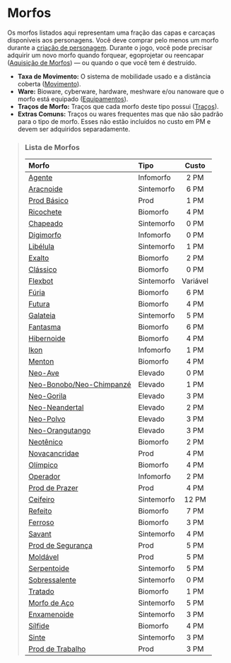 # Morfos

Os morfos listados aqui representam uma fração das capas e carcaças disponíveis aos personagens. Você deve comprar pelo menos um morfo durante a [criação de personagem](../04/01-character-stats.md). Durante o jogo, você pode precisar adquirir um novo morfo quando forquear, egoprojetar ou reencapar ([Aquisição de Morfos](../15/03-acquiring-morphs.md)) — ou quando o que você tem é destruído.

<div class="stat-list">

- **Taxa de Movimento:** O sistema de mobilidade usado e a distância coberta ([Movimento](../12/24-movement.md)).
- **Ware:** Bioware, cyberware, hardware, meshware e/ou nanoware que o morfo está equipado ([Equipamentos](../16/05-common-tech-and-ware.md)).
- **Traços de Morfo:** Traços que cada morfo deste tipo possui ([Traços](../04/28-traits.md)).
- **Extras Comuns:** Traços ou wares frequentes mas que não são padrão para o tipo de morfo. Esses não estão incluídos no custo em PM e devem ser adquiridos separadamente.

</div>

<blockquote class="framed-table">

### Lista de Morfos

| Morfo                                                                                                           | Tipo       |   Custo    |
|:--------------------------------------------------------------------------------------------------------------- |:---------- |:----------:|
| [Agente](../04/26-infomorphs.md#agent)                                                                          | Infomorfo  | 2&nbsp;PM  |
| [Aracnoide](../04/25-synthmorphs.md#arachnoid)                                                                  | Sintemorfo | 6&nbsp;PM  |
| [Prod Básico](../04/23-pod-biomorphs.md#basic-pod)                                                              | Prod       | 1&nbsp;PM  |
| [Ricochete](../04/22-common-biomorphs.md#bouncer)                                                               | Biomorfo   | 4&nbsp;PM  |
| [Chapeado](../04/25-synthmorphs.md#case)                                                                        | Sintemorfo | 0&nbsp;PM  |
| [Digimorfo](../04/26-infomorphs.md#digimorph)                                                                   | Infomorfo  | 0&nbsp;PM  |
| [Libélula](../04/25-synthmorphs.md#dragonfly)                                                                   | Sintemorfo | 1&nbsp;PM  |
| [Exalto](../04/22-common-biomorphs.md#exalt)                                                                    | Biomorfo   | 2&nbsp;PM  |
| [Clássico](../04/22-common-biomorphs.md#flat)                                                                   | Biomorfo   | 0&nbsp;PM  |
| [Flexbot](../04/25-synthmorphs.md#flexbot)                                                                      | Sintemorfo |  Variável  |
| [Fúria](../04/22-common-biomorphs.md#fury)                                                                      | Biomorfo   | 6&nbsp;PM  |
| [Futura](../04/22-common-biomorphs.md#futura)                                                                   | Biomorfo   | 4&nbsp;PM  |
| [Galateia](../04/25-synthmorphs.md#galatea)                                                                     | Sintemorfo | 5&nbsp;PM  |
| [Fantasma](../04/22-common-biomorphs.md#ghost)                                                                  | Biomorfo   | 6&nbsp;PM  |
| [Hibernoide](../04/22-common-biomorphs.md#hibernoid)                                                            | Biomorfo   | 4&nbsp;PM  |
| [Ikon](../04/26-infomorphs.md#ikon)                                                                             | Infomorfo  | 1&nbsp;PM  |
| [Menton](../04/22-common-biomorphs.md#menton)                                                                   | Biomorfo   | 4&nbsp;PM  |
| [Neo-Ave](../04/24-uplift-biomorphs.md#neo-avian)                                                               | Elevado    | 0&nbsp;PM  |
| [Neo-Bonobo/<wbr>Neo-Chimpanzé](../04/24-uplift-biomorphs.md#neo-bonoboneo-chimpanzee) | Elevado    | 1&nbsp;PM  |
| [Neo-Gorila](../04/24-uplift-biomorphs.md#neo-gorilla)                                                          | Elevado    | 3&nbsp;PM  |
| [Neo-Neandertal](../04/24-uplift-biomorphs.md#neo-neanderthal)                                                  | Elevado    | 2&nbsp;PM  |
| [Neo-Polvo](../04/24-uplift-biomorphs.md#neo-octopus)                                                           | Elevado    | 3&nbsp;PM  |
| [Neo-Orangutango](../04/24-uplift-biomorphs.md#neo-orangutan)                                                   | Elevado    | 3&nbsp;PM  |
| [Neotênico](../04/22-common-biomorphs.md#neotenic)                                                              | Biomorfo   | 2&nbsp;PM  |
| [Novacancridae](../04/23-pod-biomorphs.md#novacrab)                                                             | Prod       | 4&nbsp;PM  |
| [Olímpico](../04/22-common-biomorphs.md#olympian)                                                               | Biomorfo   | 4&nbsp;PM  |
| [Operador](../04/26-infomorphs.md#operator)                                                                     | Infomorfo  | 2&nbsp;PM  |
| [Prod de Prazer](../04/23-pod-biomorphs.md#pleasure-pod)                                                        | Prod       | 4&nbsp;PM  |
| [Ceifeiro](../04/25-synthmorphs.md#reaper)                                                                      | Sintemorfo | 12&nbsp;PM |
| [Refeito](../04/22-common-biomorphs.md#remade)                                                                  | Biomorfo   | 7&nbsp;PM  |
| [Ferroso](../04/22-common-biomorphs.md#ruster)                                                                  | Biomorfo   | 3&nbsp;PM  |
| [Savant](../04/25-synthmorphs.md#savant)                                                                        | Sintemorfo | 4&nbsp;PM  |
| [Prod de Segurança](../04/23-pod-biomorphs.md#security-pod)                                                     | Prod       | 5&nbsp;PM  |
| [Moldável](../04/23-pod-biomorphs.md#shaper)                                                                    | Prod       | 5&nbsp;PM  |
| [Serpentoide](../04/25-synthmorphs.md#slitheroid)                                                               | Sintemorfo | 5&nbsp;PM  |
| [Sobressalente](../04/25-synthmorphs.md#spare)                                                                  | Sintemorfo | 0&nbsp;PM  |
| [Tratado](../04/22-common-biomorphs.md#splicer)                                                                 | Biomorfo   | 1&nbsp;PM  |
| [Morfo de Aço](../04/25-synthmorphs.md#steel-morph)                                                             | Sintemorfo | 5&nbsp;PM  |
| [Enxamenoide](../04/25-synthmorphs.md#swarmanoid)                                                               | Sintemorfo | 3&nbsp;PM  |
| [Sílfide](../04/22-common-biomorphs.md#sylph)                                                                   | Biomorfo   | 4&nbsp;PM  |
| [Sinte](../04/25-synthmorphs.md#synth)                                                                          | Sintemorfo | 3&nbsp;PM  |
| [Prod de Trabalho](../04/23-pod-biomorphs.md#worker-pod)                                                        | Prod       | 3&nbsp;PM  |

</blockquote>
